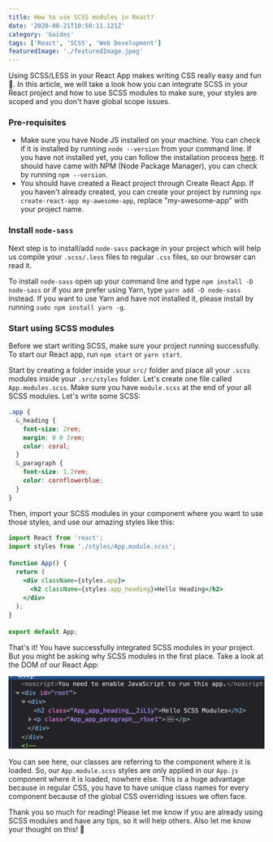 ```yaml
---
title: How to use SCSS modules in React?
date: '2020-08-21T10:50:11.121Z'
category: 'Guides'
tags: ['React', 'SCSS', 'Web Development']
featuredImage: './featuredImage.jpeg'
---
```


Using SCSS/LESS in your React App makes writing CSS really easy and fun 🤟. In this article, we will take a look how you can integrate SCSS in your React project and how to use SCSS modules to make sure, your styles are scoped and you don't have global scope issues.

### Pre-requisites

- Make sure you have Node JS installed on your machine. You can check if it is installed by running `node --version` from your command line. If you have not installed yet, you can follow the installation process [here](https://nodejs.org/en/download/). It should have came with NPM (Node Package Manager), you can check by running `npm --version`.
- You should have created a React project through Create React App. If you haven't already created, you can create your project by running `npx create-react-app my-awesome-app`, replace "my-awesome-app" with your project name.

### Install `node-sass`

Next step is to install/add `node-sass` package in your project which will help us compile your `.scss/.less` files to regular `.css` files, so our browser can read it.

To install `node-sass` open up your command line and type `npm install -D node-sass` or if you are prefer using Yarn, type `yarn add -D node-sass` instead. If you want to use Yarn and have not installed it, please install by running `sudo npm install yarn -g`.

### Start using SCSS modules

Before we start writing SCSS, make sure your project running successfully. To start our React app, run `npm start` or `yarn start`.

Start by creating a folder inside your `src/` folder and place all your `.scss` modules inside your `.src/styles` folder. Let's create one file called `App.modules.scss`. Make sure you have `module.scss` at the end of your all SCSS modules. Let's write some SCSS:

```css
.app {
  &_heading {
    font-size: 2rem;
    margin: 0 0 2rem;
    color: coral;
  }
  &_paragraph {
    font-size: 1.2rem;
    color: cornflowerblue;
  }
}
```

Then, import your SCSS modules in your component where you want to use those styles, and use our amazing styles like this:

```jsx
import React from 'react';
import styles from './styles/App.module.scss';

function App() {
  return (
    <div className={styles.app}>
      <h2 className={styles.app_heading}>Hello Heading</h2>
    </div>
  );
}

export default App;
```

That's it! You have successfully integrated SCSS modules in your project. But you might be asking why SCSS modules in the first place. Take a look at the DOM of our React App:

![SCSS module class naming in DOM](module-dom.png)

You can see here, our classes are referring to the component where it is loaded. So, our `App.module.scss` styles are only applied in our `App.js` component where it is loaded, nowhere else. This is a huge advantage because in regular CSS, you have to have unique class names for every component because of the global CSS overriding issues we often face.

Thank you so much for reading! Please let me know if you are already using SCSS modules and have any tips, so it will help others. Also let me know your thought on this! 🙌
